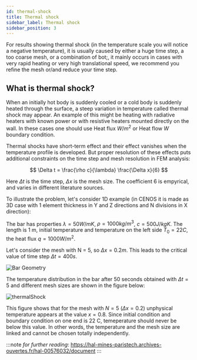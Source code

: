 ```yaml
---
id: thermal-shock
title: Thermal shock
sidebar_label: Thermal shock
sidebar_position: 3
---
```


For results showing thermal shock (in the temperature scale you will notice a negative temperature), it is usually caused by either a huge time step, a too coarse mesh, or a combination of bot;, it mainly occurs in cases with very rapid heating or very high translational speed, we recommend you refine the mesh or/and reduce your time step. 


## What is thermal shock?
When an initially hot body is suddenly cooled or a cold body is suddenly heated through the surface, a steep variation in temperature called thermal shock may appear. 
An example of this might be heating with radiative heaters with known power or with resistive heaters mounted directly on the wall. In these cases one should use Heat flux $W/m^2$ or Heat flow $W$ boundary condition.

Thermal shocks have short-term effect and their effect vanishes when the temperature profile is developed. But proper resolution of these effects puts additional constraints on the time step and mesh resolution in FEM analysis:

$$
\Delta t = \frac{\rho c}{\lambda} \frac{\Delta x}{6}
$$

Here $\Delta t$ is the time step, $\Delta x$ is the mesh size. The coefficient 6 is empyrical, and varies in different literature sources.

To illustrate the problem, let's consider 1D example (in CENOS it is made as 3D case with 1 element thickness in Y and Z directions and N divisions in X direction):

The bar has properties $\lambda = 50 W/mK$, $\rho = 1000 kg/m^3$, $c = 500 J/kg K$. The length is 1 m, initial temperature and temperature on the left side $T_0 = 22 C$, the heat flux $q = 1000 W/m^2$.

Let's consider the mesh with N = 5, so $\Delta x = 0.2 m$. This leads to the critical value of time step $\Delta t = 400 s$.

<p align="center">

![Bar Geometry](assets/thermal-shock/geometry.png)

</p>

The temperature distribution in the bar after 50 seconds obtained with $\Delta t = 5$ and different mesh sizes are shown in the figure below:

<p align="center">

![thermalShock](assets/thermal-shock/ThermalShock.png)

</p>

This figure shows that for the mesh with $N=5$ $(\Delta x = 0.2)$ unphysical temperature appears at the value $x=0.8$. Since initial condition and boundary condition on one end is 22 C, temeperature should never be below this value. 
In other words, the temperature and the mesh size are linked and cannot be chosen totally independently.


:::note
*for further reading*:
https://hal-mines-paristech.archives-ouvertes.fr/hal-00576032/document
:::
